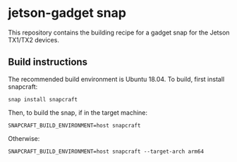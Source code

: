 # jetson-gadget snap

This repository contains the building recipe for a gadget snap for the
Jetson TX1/TX2 devices.

## Build instructions

The recommended build environment is Ubuntu 18.04. To build, first
install snapcraft:

`snap install snapcraft`

Then, to build the snap, if in the target machine:

`SNAPCRAFT_BUILD_ENVIRONMENT=host snapcraft`

Otherwise:

`SNAPCRAFT_BUILD_ENVIRONMENT=host snapcraft --target-arch arm64`
